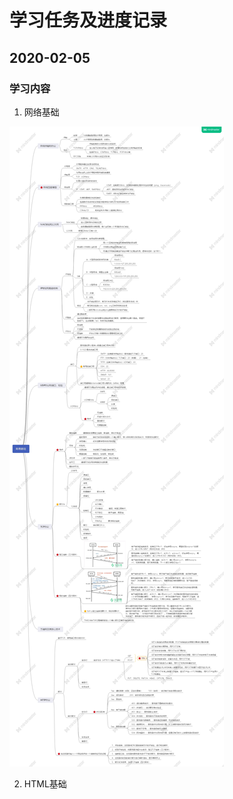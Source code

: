 # 学习任务及进度记录

## 2020-02-05

### 学习内容

1. 网络基础

![Image text](https://github.com/ChangeZ24/Lynn-Blog/blob/dev/images/mdpicture/internet.jpg)

2. HTML基础



